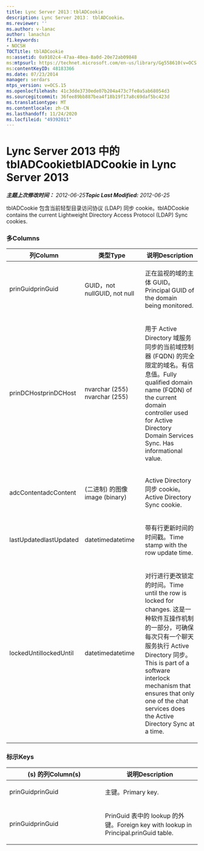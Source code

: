 ```yaml
---
title: Lync Server 2013：tblADCookie
description: Lync Server 2013： tblADCookie。
ms.reviewer: ''
ms.author: v-lanac
author: lanachin
f1.keywords:
- NOCSH
TOCTitle: tblADCookie
ms:assetid: 0a9102c4-47aa-40ea-8a0d-20e72ab09848
ms:mtpsurl: https://technet.microsoft.com/en-us/library/Gg558610(v=OCS.15)
ms:contentKeyID: 48183366
ms.date: 07/23/2014
manager: serdars
mtps_version: v=OCS.15
ms.openlocfilehash: 41c3dde3730ede07b204a473c7fe0a5ab68054d3
ms.sourcegitcommit: 36fee89bb887bea4f18b19f17a8c69daf5bc423d
ms.translationtype: MT
ms.contentlocale: zh-CN
ms.lasthandoff: 11/24/2020
ms.locfileid: "49392011"
---
```

# <a name="tbladcookie-in-lync-server-2013"></a><span data-ttu-id="fd2a0-103">Lync Server 2013 中的 tblADCookie</span><span class="sxs-lookup"><span data-stu-id="fd2a0-103">tblADCookie in Lync Server 2013</span></span>

<div data-xmlns="http://www.w3.org/1999/xhtml">

<div class="topic" data-xmlns="http://www.w3.org/1999/xhtml" data-msxsl="urn:schemas-microsoft-com:xslt" data-cs="https://msdn.microsoft.com/">

<div data-asp="https://msdn2.microsoft.com/asp">



</div>

<div id="mainSection">

<div id="mainBody"><span data-ttu-id="fd2a0-104">

<span> </span></span><span class="sxs-lookup"><span data-stu-id="fd2a0-104">

<span> </span></span></span>

<span data-ttu-id="fd2a0-105">_**主题上次修改时间：** 2012-06-25_</span><span class="sxs-lookup"><span data-stu-id="fd2a0-105">_**Topic Last Modified:** 2012-06-25_</span></span>

<span data-ttu-id="fd2a0-106">tblADCookie 包含当前轻型目录访问协议 (LDAP) 同步 cookie。</span><span class="sxs-lookup"><span data-stu-id="fd2a0-106">tblADCookie contains the current Lightweight Directory Access Protocol (LDAP) Sync cookies.</span></span>

### <a name="columns"></a><span data-ttu-id="fd2a0-107">多</span><span class="sxs-lookup"><span data-stu-id="fd2a0-107">Columns</span></span>

<table>
<colgroup>
<col style="width: 33%" />
<col style="width: 33%" />
<col style="width: 33%" />
</colgroup>
<thead>
<tr class="header">
<th><span data-ttu-id="fd2a0-108">列</span><span class="sxs-lookup"><span data-stu-id="fd2a0-108">Column</span></span></th>
<th><span data-ttu-id="fd2a0-109">类型</span><span class="sxs-lookup"><span data-stu-id="fd2a0-109">Type</span></span></th>
<th><span data-ttu-id="fd2a0-110">说明</span><span class="sxs-lookup"><span data-stu-id="fd2a0-110">Description</span></span></th>
</tr>
</thead>
<tbody>
<tr class="odd">
<td><p><span data-ttu-id="fd2a0-111">prinGuid</span><span class="sxs-lookup"><span data-stu-id="fd2a0-111">prinGuid</span></span></p></td>
<td><p><span data-ttu-id="fd2a0-112">GUID，not null</span><span class="sxs-lookup"><span data-stu-id="fd2a0-112">GUID, not null</span></span></p></td>
<td><p><span data-ttu-id="fd2a0-113">正在监视的域的主体 GUID。</span><span class="sxs-lookup"><span data-stu-id="fd2a0-113">Principal GUID of the domain being monitored.</span></span></p></td>
</tr>
<tr class="even">
<td><p><span data-ttu-id="fd2a0-114">prinDCHost</span><span class="sxs-lookup"><span data-stu-id="fd2a0-114">prinDCHost</span></span></p></td>
<td><p><span data-ttu-id="fd2a0-115">nvarchar (255) </span><span class="sxs-lookup"><span data-stu-id="fd2a0-115">nvarchar (255)</span></span></p></td>
<td><p><span data-ttu-id="fd2a0-116">用于 Active Directory 域服务同步的当前域控制器 (FQDN) 的完全限定的域名。有信息值。</span><span class="sxs-lookup"><span data-stu-id="fd2a0-116">Fully qualified domain name (FQDN) of the current domain controller used for Active Directory Domain Services Sync. Has informational value.</span></span></p></td>
</tr>
<tr class="odd">
<td><p><span data-ttu-id="fd2a0-117">adcContent</span><span class="sxs-lookup"><span data-stu-id="fd2a0-117">adcContent</span></span></p></td>
<td><p><span data-ttu-id="fd2a0-118"> (二进制) 的图像</span><span class="sxs-lookup"><span data-stu-id="fd2a0-118">image (binary)</span></span></p></td>
<td><p><span data-ttu-id="fd2a0-119">Active Directory 同步 cookie。</span><span class="sxs-lookup"><span data-stu-id="fd2a0-119">Active Directory Sync cookie.</span></span></p></td>
</tr>
<tr class="even">
<td><p><span data-ttu-id="fd2a0-120">lastUpdated</span><span class="sxs-lookup"><span data-stu-id="fd2a0-120">lastUpdated</span></span></p></td>
<td><p><span data-ttu-id="fd2a0-121">datetime</span><span class="sxs-lookup"><span data-stu-id="fd2a0-121">datetime</span></span></p></td>
<td><p><span data-ttu-id="fd2a0-122">带有行更新时间的时间戳。</span><span class="sxs-lookup"><span data-stu-id="fd2a0-122">Time stamp with the row update time.</span></span></p></td>
</tr>
<tr class="odd">
<td><p><span data-ttu-id="fd2a0-123">lockedUntil</span><span class="sxs-lookup"><span data-stu-id="fd2a0-123">lockedUntil</span></span></p></td>
<td><p><span data-ttu-id="fd2a0-124">datetime</span><span class="sxs-lookup"><span data-stu-id="fd2a0-124">datetime</span></span></p></td>
<td><p><span data-ttu-id="fd2a0-125">对行进行更改锁定的时间。</span><span class="sxs-lookup"><span data-stu-id="fd2a0-125">Time until the row is locked for changes.</span></span> <span data-ttu-id="fd2a0-126">这是一种软件互操作机制的一部分，可确保每次只有一个聊天服务执行 Active Directory 同步。</span><span class="sxs-lookup"><span data-stu-id="fd2a0-126">This is part of a software interlock mechanism that ensures that only one of the chat services does the Active Directory Sync at a time.</span></span></p></td>
</tr>
</tbody>
</table>


### <a name="keys"></a><span data-ttu-id="fd2a0-127">标示</span><span class="sxs-lookup"><span data-stu-id="fd2a0-127">Keys</span></span>

<table>
<colgroup>
<col style="width: 50%" />
<col style="width: 50%" />
</colgroup>
<thead>
<tr class="header">
<th><span data-ttu-id="fd2a0-128"> (s) 的列</span><span class="sxs-lookup"><span data-stu-id="fd2a0-128">Column(s)</span></span></th>
<th><span data-ttu-id="fd2a0-129">说明</span><span class="sxs-lookup"><span data-stu-id="fd2a0-129">Description</span></span></th>
</tr>
</thead>
<tbody>
<tr class="odd">
<td><p><span data-ttu-id="fd2a0-130">prinGuid</span><span class="sxs-lookup"><span data-stu-id="fd2a0-130">prinGuid</span></span></p></td>
<td><p><span data-ttu-id="fd2a0-131">主键。</span><span class="sxs-lookup"><span data-stu-id="fd2a0-131">Primary key.</span></span></p></td>
</tr>
<tr class="even">
<td><p><span data-ttu-id="fd2a0-132">prinGuid</span><span class="sxs-lookup"><span data-stu-id="fd2a0-132">prinGuid</span></span></p></td>
<td><p><span data-ttu-id="fd2a0-133">PrinGuid 表中的 lookup 的外键。</span><span class="sxs-lookup"><span data-stu-id="fd2a0-133">Foreign key with lookup in Principal.prinGuid table.</span></span></p></td>
</tr>
</tbody>
</table><span data-ttu-id="fd2a0-134">


</div>

<span> </span>

</div>

</div>

</span><span class="sxs-lookup"><span data-stu-id="fd2a0-134">


</div>

<span> </span>

</div>

</div>

</span></span></div>

